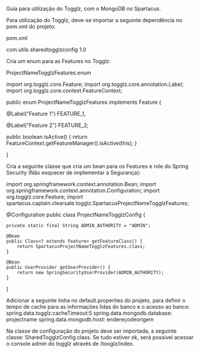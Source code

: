 Guia para utilização do Togglz, com o MongoDB no Spartacus.
 
Para utilização do Togglz, deve-se importar a seguinte dependência no pom.xml do projeto:
 
pom.xml

<dependency>
	<groupId>com.utils</groupId>
	<artifactId>sharedtogglzconfig</artifactId>
	<version>1.0</version>
</dependency>
 
Cria um enum para as Features no Togglz:
 
ProjectNameTogglzFeatures.enum

import org.togglz.core.Feature;
import org.togglz.core.annotation.Label;
import org.togglz.core.context.FeatureContext;
 
public enum ProjectNameTogglzFeatures implements Feature {
 
  @Label("Feature 1") FEATURE_1,
 
  @Label("Feature 2") FEATURE_2;
 
  public boolean isActive() {
    return FeatureContext.getFeatureManager().isActive(this);
  }
 
}
 
Cria a seguinte classe que cria um bean para os Features e role do Spring Security (Não esquecer de implementar a Segurança):


import org.springframework.context.annotation.Bean;
import org.springframework.context.annotation.Configuration;
import org.togglz.core.Feature;
import spartacus.captain.clearsale.togglz.SpartacusProjectNameTogglzFeatures;
 
@Configuration
public class ProjectNameTogglzConfig {
 
    private static final String ADMIN_AUTHORITY = "ADMIN";
 
    @Bean
    public Class<? extends Feature> getFeatureClass() {
        return SpartacusProjectNameTogglzFeatures.class;
    }
 
    @Bean
    public UserProvider getUserProvider() {
        return new SpringSecurityUserProvider(ADMIN_AUTHORITY);
    }
}
 
 
Adicionar a seguinte linha no default.properties do projeto, para definir o tempo de cache para as informações lidas do banco e o acesso ao banco:
spring.data.togglz.cacheTimeout:5
spring.data.mongodb.database: projectname
spring.data.mongodb.host: endereçodeorigem

Na classe de configuração do projeto deve ser importada, a seguinte classe: SharedTogglzConfig.class. Se tudo estiver ok, será possível acessar o console admin do togglz através de /tooglz/index.
 

